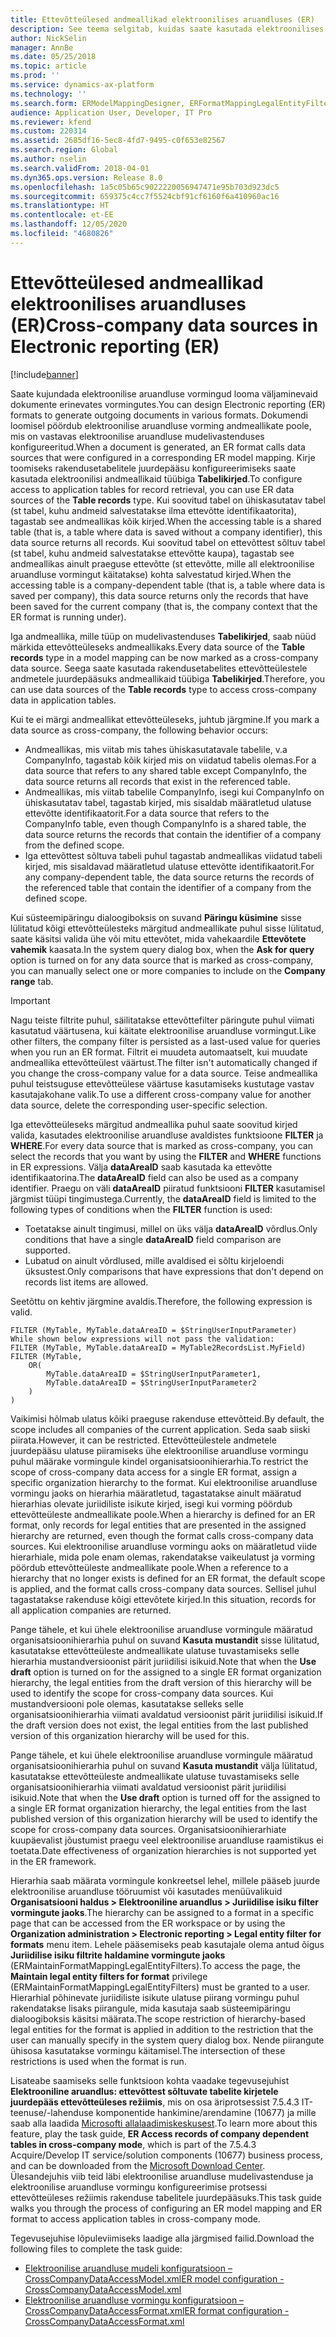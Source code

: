 ```yaml
---
title: Ettevõtteülesed andmeallikad elektroonilises aruandluses (ER)
description: See teema selgitab, kuidas saate kasutada elektroonilises aruandluses ettevõtteüleseid andmeallikaid.
author: NickSelin
manager: AnnBe
ms.date: 05/25/2018
ms.topic: article
ms.prod: ''
ms.service: dynamics-ax-platform
ms.technology: ''
ms.search.form: ERModelMappingDesigner, ERFormatMappingLegalEntityFilterTable
audience: Application User, Developer, IT Pro
ms.reviewer: kfend
ms.custom: 220314
ms.assetid: 2685df16-5ec8-4fd7-9495-c0f653e82567
ms.search.region: Global
ms.author: nselin
ms.search.validFrom: 2018-04-01
ms.dyn365.ops.version: Release 8.0
ms.openlocfilehash: 1a5c05b65c9022220056947471e95b703d923dc5
ms.sourcegitcommit: 659375c4cc7f5524cbf91cf6160f6a410960ac16
ms.translationtype: HT
ms.contentlocale: et-EE
ms.lasthandoff: 12/05/2020
ms.locfileid: "4680826"
---
```

# <a name="cross-company-data-sources-in-electronic-reporting-er"></a><span data-ttu-id="ca09a-103">Ettevõtteülesed andmeallikad elektroonilises aruandluses (ER)</span><span class="sxs-lookup"><span data-stu-id="ca09a-103">Cross-company data sources in Electronic reporting (ER)</span></span>

[!include[banner](../includes/banner.md)]

<span data-ttu-id="ca09a-104">Saate kujundada elektroonilise aruandluse vormingud looma väljaminevaid dokumente erinevates vormingutes.</span><span class="sxs-lookup"><span data-stu-id="ca09a-104">You can design Electronic reporting (ER) formats to generate outgoing documents in various formats.</span></span> <span data-ttu-id="ca09a-105">Dokumendi loomisel pöördub elektroonilise aruandluse vorming andmeallikate poole, mis on vastavas elektroonilise aruandluse mudelivastenduses konfigureeritud.</span><span class="sxs-lookup"><span data-stu-id="ca09a-105">When a document is generated, an ER format calls data sources that were configured in a corresponding ER model mapping.</span></span> <span data-ttu-id="ca09a-106">Kirje toomiseks rakendusetabelitele juurdepääsu konfigureerimiseks saate kasutada elektroonilisi andmeallikaid tüübiga **Tabelikirjed**.</span><span class="sxs-lookup"><span data-stu-id="ca09a-106">To configure access to application tables for record retrieval, you can use ER data sources of the **Table records** type.</span></span> <span data-ttu-id="ca09a-107">Kui soovitud tabel on ühiskasutatav tabel (st tabel, kuhu andmeid salvestatakse ilma ettevõtte identifikaatorita), tagastab see andmeallikas kõik kirjed.</span><span class="sxs-lookup"><span data-stu-id="ca09a-107">When the accessing table is a shared table (that is, a table where data is saved without a company identifier), this data source returns all records.</span></span> <span data-ttu-id="ca09a-108">Kui soovitud tabel on ettevõttest sõltuv tabel (st tabel, kuhu andmeid salvestatakse ettevõtte kaupa), tagastab see andmeallikas ainult praeguse ettevõtte (st ettevõtte, mille all elektroonilise aruandluse vormingut käitatakse) kohta salvestatud kirjed.</span><span class="sxs-lookup"><span data-stu-id="ca09a-108">When the accessing table is a company-dependent table (that is, a table where data is saved per company), this data source returns only the records that have been saved for the current company (that is, the company context that the ER format is running under).</span></span>

<span data-ttu-id="ca09a-109">Iga andmeallika, mille tüüp on mudelivastenduses **Tabelikirjed**, saab nüüd märkida ettevõtteüleseks andmeallikaks.</span><span class="sxs-lookup"><span data-stu-id="ca09a-109">Every data source of the **Table records** type in a model mapping can be now marked as a cross-company data source.</span></span> <span data-ttu-id="ca09a-110">Seega saate kasutada rakendusetabelites ettevõtteülestele andmetele juurdepääsuks andmeallikaid tüübiga **Tabelikirjed**.</span><span class="sxs-lookup"><span data-stu-id="ca09a-110">Therefore, you can use data sources of the **Table records** type to access cross-company data in application tables.</span></span>

<span data-ttu-id="ca09a-111">Kui te ei märgi andmeallikat ettevõtteüleseks, juhtub järgmine.</span><span class="sxs-lookup"><span data-stu-id="ca09a-111">If you mark a data source as cross-company, the following behavior occurs:</span></span>

- <span data-ttu-id="ca09a-112">Andmeallikas, mis viitab mis tahes ühiskasutatavale tabelile, v.a CompanyInfo, tagastab kõik kirjed mis on viidatud tabelis olemas.</span><span class="sxs-lookup"><span data-stu-id="ca09a-112">For a data source that refers to any shared table except CompanyInfo, the data source returns all records that exist in the referenced table.</span></span> 
- <span data-ttu-id="ca09a-113">Andmeallikas, mis viitab tabelile CompanyInfo, isegi kui CompanyInfo on ühiskasutatav tabel, tagastab kirjed, mis sisaldab määratletud ulatuse ettevõtte identifikaatorit.</span><span class="sxs-lookup"><span data-stu-id="ca09a-113">For a data source that refers to the CompanyInfo table, even though CompanyInfo is a shared table, the data source returns the records that contain the identifier of a company from the defined scope.</span></span>
- <span data-ttu-id="ca09a-114">Iga ettevõttest sõltuva tabeli puhul tagastab andmeallikas viidatud tabeli kirjed, mis sisaldavad määratletud ulatuse ettevõtte identifikaatorit.</span><span class="sxs-lookup"><span data-stu-id="ca09a-114">For any company-dependent table, the data source returns the records of the referenced table that contain the identifier of a company from the defined scope.</span></span>

<span data-ttu-id="ca09a-115">Kui süsteemipäringu dialoogiboksis on suvand **Päringu küsimine** sisse lülitatud kõigi ettevõtteülesteks märgitud andmeallikate puhul sisse lülitatud, saate käsitsi valida ühe või mitu ettevõtet, mida vahekaardile **Ettevõtete vahemik** kaasata.</span><span class="sxs-lookup"><span data-stu-id="ca09a-115">In the system query dialog box, when the **Ask for query** option is turned on for any data source that is marked as cross-company, you can manually select one or more companies to include on the **Company range** tab.</span></span>

> [!IMPORTANT]
> <span data-ttu-id="ca09a-116">Nagu teiste filtrite puhul, säilitatakse ettevõttefilter päringute puhul viimati kasutatud väärtusena, kui käitate elektroonilise aruandluse vormingut.</span><span class="sxs-lookup"><span data-stu-id="ca09a-116">Like other filters, the company filter is persisted as a last-used value for queries when you run an ER format.</span></span> <span data-ttu-id="ca09a-117">Filtrit ei muudeta automaatselt, kui muudate andmeallika ettevõtteülest väärtust.</span><span class="sxs-lookup"><span data-stu-id="ca09a-117">The filter isn't automatically changed if you change the cross-company value for a data source.</span></span> <span data-ttu-id="ca09a-118">Teise andmeallika puhul teistsuguse ettevõtteülese väärtuse kasutamiseks kustutage vastav kasutajakohane valik.</span><span class="sxs-lookup"><span data-stu-id="ca09a-118">To use a different cross-company value for another data source, delete the corresponding user-specific selection.</span></span>

<span data-ttu-id="ca09a-119">Iga ettevõtteüleseks märgitud andmeallika puhul saate soovitud kirjed valida, kasutades elektroonilise aruandluse avaldistes funktsioone **FILTER** ja **WHERE**.</span><span class="sxs-lookup"><span data-stu-id="ca09a-119">For every data source that is marked as cross-company, you can select the records that you want by using the **FILTER** and **WHERE** functions in ER expressions.</span></span> <span data-ttu-id="ca09a-120">Välja **dataAreaID** saab kasutada ka ettevõtte identifikaatorina.</span><span class="sxs-lookup"><span data-stu-id="ca09a-120">The **dataAreaID** field can also be used as a company identifier.</span></span> <span data-ttu-id="ca09a-121">Praegu on väli **dataAreaID** piiratud funktsiooni **FILTER** kasutamisel järgmist tüüpi tingimustega.</span><span class="sxs-lookup"><span data-stu-id="ca09a-121">Currently, the **dataAreaID** field is limited to the following types of conditions when the **FILTER** function is used:</span></span>

- <span data-ttu-id="ca09a-122">Toetatakse ainult tingimusi, millel on üks välja **dataAreaID** võrdlus.</span><span class="sxs-lookup"><span data-stu-id="ca09a-122">Only conditions that have a single **dataAreaID** field comparison are supported.</span></span>
- <span data-ttu-id="ca09a-123">Lubatud on ainult võrdlused, mille avaldised ei sõltu kirjeloendi üksustest.</span><span class="sxs-lookup"><span data-stu-id="ca09a-123">Only comparisons that have expressions that don't depend on records list items are allowed.</span></span>

<span data-ttu-id="ca09a-124">Seetõttu on kehtiv järgmine avaldis.</span><span class="sxs-lookup"><span data-stu-id="ca09a-124">Therefore, the following expression is valid.</span></span>

```ER Expression
FILTER (MyTable, MyTable.dataAreaID = $StringUserInputParameter)
While shown below expressions will not pass the validation:
FILTER (MyTable, MyTable.dataAreaID = MyTable2RecordsList.MyField)
FILTER (MyTable, 
    OR(
        MyTable.dataAreaID = $StringUserInputParameter1,
        MyTable.dataAreaID = $StringUserInputParameter2
    )
)
```

<span data-ttu-id="ca09a-125">Vaikimisi hõlmab ulatus kõiki praeguse rakenduse ettevõtteid.</span><span class="sxs-lookup"><span data-stu-id="ca09a-125">By default, the scope includes all companies of the current application.</span></span> <span data-ttu-id="ca09a-126">Seda saab siiski piirata.</span><span class="sxs-lookup"><span data-stu-id="ca09a-126">However, it can be restricted.</span></span> <span data-ttu-id="ca09a-127">Ettevõtteülestele andmetele juurdepääsu ulatuse piiramiseks ühe elektroonilise aruandluse vormingu puhul määrake vormingule kindel organisatsioonihierarhia.</span><span class="sxs-lookup"><span data-stu-id="ca09a-127">To restrict the scope of cross-company data access for a single ER format, assign a specific organization hierarchy to the format.</span></span> <span data-ttu-id="ca09a-128">Kui elektroonilise aruandluse vormingu jaoks on hierarhia määratletud, tagastatakse ainult määratud hierarhias olevate juriidiliste isikute kirjed, isegi kui vorming pöördub ettevõtteüleste andmeallikate poole.</span><span class="sxs-lookup"><span data-stu-id="ca09a-128">When a hierarchy is defined for an ER format, only records for legal entities that are presented in the assigned hierarchy are returned, even though the format calls cross-company data sources.</span></span> <span data-ttu-id="ca09a-129">Kui elektroonilise aruandluse vormingu aoks on määratletud viide hierarhiale, mida pole enam olemas, rakendatakse vaikeulatust ja vorming pöördub ettevõtteüleste andmeallikate poole.</span><span class="sxs-lookup"><span data-stu-id="ca09a-129">When a reference to a hierarchy that no longer exists is defined for an ER format, the default scope is applied, and the format calls cross-company data sources.</span></span> <span data-ttu-id="ca09a-130">Sellisel juhul tagastatakse rakenduse kõigi ettevõtete kirjed.</span><span class="sxs-lookup"><span data-stu-id="ca09a-130">In this situation, records for all application companies are returned.</span></span>

<span data-ttu-id="ca09a-131">Pange tähele, et kui ühele elektroonilise aruandluse vormingule määratud organisatsioonihierarhia puhul on suvand **Kasuta mustandit** sisse lülitatud, kasutatakse ettevõtteüleste andmeallikate ulatuse tuvastamiseks selle hierarhia mustandversioonist pärit juriidilisi isikuid.</span><span class="sxs-lookup"><span data-stu-id="ca09a-131">Note that when the **Use draft** option is turned on for the assigned to a single ER format organization hierarchy, the legal entities from the draft version of this hierarchy will be used to identify the scope for cross-company data sources.</span></span> <span data-ttu-id="ca09a-132">Kui mustandversiooni pole olemas, kasutatakse selleks selle organisatsioonihierarhia viimati avaldatud versioonist pärit juriidilisi isikuid.</span><span class="sxs-lookup"><span data-stu-id="ca09a-132">If the draft version does not exist, the legal entities from the last published version of this organization hierarchy will be used for this.</span></span>

<span data-ttu-id="ca09a-133">Pange tähele, et kui ühele elektroonilise aruandluse vormingule määratud organisatsioonihierarhia puhul on suvand **Kasuta mustandit** välja lülitatud, kasutatakse ettevõtteüleste andmeallikate ulatuse tuvastamiseks selle organisatsioonihierarhia viimati avaldatud versioonist pärit juriidilisi isikuid.</span><span class="sxs-lookup"><span data-stu-id="ca09a-133">Note that when the **Use draft** option is turned off for the assigned to a single ER format organization hierarchy, the legal entities from the last published version of this organization hierarchy will be used to identify the scope for cross-company data sources.</span></span> <span data-ttu-id="ca09a-134">Organisatsioonihierarhiate kuupäevalist jõustumist praegu veel elektroonilise aruandluse raamistikus ei toetata.</span><span class="sxs-lookup"><span data-stu-id="ca09a-134">Date effectiveness of organization hierarchies is not supported yet in the ER framework.</span></span>

<span data-ttu-id="ca09a-135">Hierarhia saab määrata vormingule konkreetsel lehel, millele pääseb juurde elektroonilise aruandluse tööruumist või kasutades menüüvalikuid **Organisatsiooni haldus \> Elektrooniline aruandlus \> Juriidilise isiku filter vormingute jaoks**.</span><span class="sxs-lookup"><span data-stu-id="ca09a-135">The hierarchy can be assigned to a format in a specific page that can be accessed from the ER workspace or by using the **Organization administration \> Electronic reporting \> Legal entity filter for formats** menu item.</span></span> <span data-ttu-id="ca09a-136">Lehele pääsemiseks peab kasutajale olema antud õigus **Juriidilise isiku filtrite haldamine vormingute jaoks** (ERMaintainFormatMappingLegalEntityFilters).</span><span class="sxs-lookup"><span data-stu-id="ca09a-136">To access the page, the **Maintain legal entity filters for format** privilege (ERMaintainFormatMappingLegalEntityFilters) must be granted to a user.</span></span> <span data-ttu-id="ca09a-137">Hierarhial põhinevate juriidiliste isikute ulatuse piirang vormingu puhul rakendatakse lisaks piirangule, mida kasutaja saab süsteemipäringu dialoogiboksis käsitsi määrata.</span><span class="sxs-lookup"><span data-stu-id="ca09a-137">The scope restriction of hierarchy-based legal entities for the format is applied in addition to the restriction that the user can manually specify in the system query dialog box.</span></span> <span data-ttu-id="ca09a-138">Nende piirangute ühisosa kasutatakse vormingu käitamisel.</span><span class="sxs-lookup"><span data-stu-id="ca09a-138">The intersection of these restrictions is used when the format is run.</span></span>

<span data-ttu-id="ca09a-139">Lisateabe saamiseks selle funktsioon kohta vaadake tegevusejuhist **Elektrooniline aruandlus: ettevõttest sõltuvate tabelite kirjetele juurdepääs ettevõtteüleses režiimis**, mis on osa äriprotsessist 7.5.4.3 IT-teenuse/-lahenduse komponentide hankimine/arendamine (10677) ja mille saab alla laadida [Microsofti allalaadimiskeskusest](https://go.microsoft.com/fwlink/?linkid=874684).</span><span class="sxs-lookup"><span data-stu-id="ca09a-139">To learn more about this feature, play the task guide, **ER Access records of company dependent tables in cross-company mode**, which is part of the 7.5.4.3 Acquire/Develop IT service/solution components (10677) business process, and can be downloaded from the [Microsoft Download Center](https://go.microsoft.com/fwlink/?linkid=874684).</span></span> <span data-ttu-id="ca09a-140">Ülesandejuhis viib teid läbi elektroonilise aruandluse mudelivastenduse ja elektroonilise aruandluse vormingu konfigureerimise protsessi ettevõtteüleses režiimis rakenduse tabelitele juurdepääsuks.</span><span class="sxs-lookup"><span data-stu-id="ca09a-140">This task guide walks you through the process of configuring an ER model mapping and ER format to access application tables in cross-company mode.</span></span>

<span data-ttu-id="ca09a-141">Tegevusejuhise lõpuleviimiseks laadige alla järgmised failid.</span><span class="sxs-lookup"><span data-stu-id="ca09a-141">Download the following files to complete the task guide:</span></span>

- [<span data-ttu-id="ca09a-142">Elektroonilise aruandluse mudeli konfiguratsioon – CrossCompanyDataAccessModel.xml</span><span class="sxs-lookup"><span data-stu-id="ca09a-142">ER model configuration - CrossCompanyDataAccessModel.xml</span></span>](https://go.microsoft.com/fwlink/?linkid=874111)
- [<span data-ttu-id="ca09a-143">Elektroonilise aruandluse vormingu konfiguratsioon – CrossCompanyDataAccessFormat.xml</span><span class="sxs-lookup"><span data-stu-id="ca09a-143">ER format configuration - CrossCompanyDataAccessFormat.xml</span></span>](https://go.microsoft.com/fwlink/?linkid=874111)
